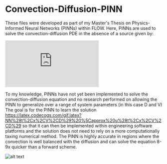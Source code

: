 # Convection-Diffusion-PINN
These files were developed as part of my Master's Thesis on Physics-Informed Neural Networks (PINNs) within FLOW.
Here, PINNs are used to solve the convection-diffusion PDE in the absence of a source given by:

![equation](https://latex.codecogs.com/gif.latex?u_%7Bt%7D%20%3D%20Vu_%7Bx%7D&plus;Du_%7Bxx%7D)


To my knowledge, PINNs have not yet been implemented to solve the convection-diffusion equation and no research performed on allowing the PINN to generalize over a range of system parameters (in this case D and V)
The goal is for the PINN to learn the solution https://latex.codecogs.com/gif.latex?NN%28t%2Cx%2CV%2CD%29%20%5Capprox%20u%28t%2Cx%2CV%2CD%29 so that it can then be implemented within engineering software platforms
and the solution does not need to rely on a more computationally taxing numerical method. 
The PINN is highly accurate in regions where the convection is well balanced with the diffusion and can solve the equation 8-9x quicker than a forward scheme.

![alt text](https://github.com/[joshuamills98]/[Convection-Diffusion-PINN]/blob/[master]/result.png?raw=true)

